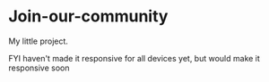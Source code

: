 # Join-our-community

My little project.

FYI haven't made it responsive for all devices yet, but would make it responsive soon
